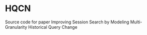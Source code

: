 # HQCN
Source code for paper Improving Session Search by Modeling Multi-Granularity Historical Query Change
